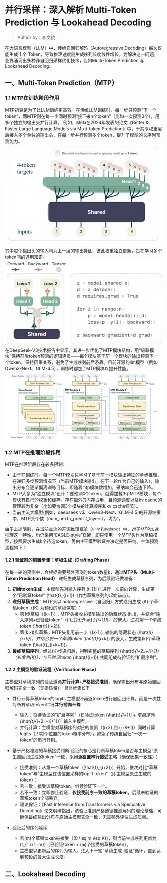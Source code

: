 
# 并行采样：深入解析 Multi-Token Prediction 与 Lookahead Decoding
> Author by：李文骁

在大语言模型（LLM）中，传统自回归解码（Autoregressive Decoding）每次仅能生成 1 个 Token，导致推理速度随生成序列长度线性增长。为解决这一问题，业界涌现出多种非自回归采样优化技术，比如Multi-Token Prediction 与 Lookahead Decoding.
## 一、Multi-Token Prediction（MTP）
### 1.1 MTP在训练阶段作用
MTP初衷是为了让LLM训练更高效。在传统LLM训练时，每一步只预测“下一个token”，而MTP则在每一步同时预测“接下来n个token”（比如一次预测3个），用多个独立的输出头并行计算。
例如，Meta在2024年发表的论文《Better & Faster Large Language Models via Multi-token Prediction》中，于共享权重层后接入多个单独的输出头，在每一步并行预测多个token，提升了模型的长序列预测能力。
![alt text](images/04ParallelSampling01.png)

其中每个输出头的输入均为上一层的输出特征，彼此权重独立更新，旨在学习多个token间的通用知识。
![alt text](images/04ParallelSampling02.png)
在DeepSeek-V3技术报告中显示，其进一步优化了MTP模块结构，用“级联模块”保持前后token预测的逻辑连贯——每个模块基于前一个模块的输出预测下一个token，保持因果关系，避免了生成序列前后矛盾。目前开源的llm模型（例如Qwen3-Next、GLM-4.5），训练时都加了MTP模块以提升性能。
![alt text](images/04ParallelSampling03.png)

### 1.2 MTP在推理阶段作用
MTP在推理阶段存在较多限制:
- 由于在训练时，每一个MTP模块只学习了基于前一模块输出特征的单步推理，在递归多步预测情况下（当前MTP模块输出，在下一轮作为自己的输入），输出分布会逐渐偏离训练目标，即随着mtp模块数增加，采纳率会迅速下降。
- MTP大多为“独立模块”设计：要预测3个token，就得加载3个MTP模块，每个模块有自己的权重和缓存。存在额外的内存占用，且预测调度以及kv cache的管理较为复杂（比如要协调3个模块的计算顺序和kv cache细节）。
- 当前主流大模型(例如，deepseek v3、Qwen3-Next、GLM-4.5)的开源权重中，MTP头个数（num_nextn_predict_layers），均为1。

由于上述限制，在当前主流的开源推理框架（vllm和sglang）中，对于MTP加速推理这一特性，均仍采用“EAGLE-style”框架，即只使用一个MTP头作为草稿模型，按照要求生成k个待选token，再由主干模型验证并决定是否采纳。主体预测流程如下：

#### 1.2.1 验证前的前置步骤：草稿生成（Drafting Phase）
在每一轮的预测中，会根据需要额外预测的token数量k，通过**MTP头（Multi-Token Prediction Head）** 递归生成草稿序列，为后续验证做准备：
1. **初始token生成**：主模型先对输入序列 \(t_{1:i}\) 进行一次前向计算，生成第一个“已验证token” \(\hat{t}_{i+1}\)（作为草稿序列的起始锚点）。
2. **递归草稿生成**：MTP头以 autoregressive（自回归）方式递归生成 \(K\) 个草稿token（\(K\) 为预设的草稿深度）：
   - 第1步草稿（\(k=1\)）：MTP头接收主模型输出的隐藏状态 \(h_i\)，并结合“输入序列+已验证token”（\([t_{2:i};\hat{t}_{i+1}]\)）的嵌入，生成第一个草稿token \(\hat{t}_{i+2}\)。
   - 第\(k>1\)步草稿：MTP头复用前一步（\(k-1\)）输出的隐藏状态 \(\hat{h}_{i+k}\)，并结合前一个草稿token \(\hat{t}_{i+k}\) 的嵌入，生成第\(k\)个草稿token \(\hat{t}_{i+k+1}\)。
3. **最终草稿序列**：经过\(K\)步递归后，得到完整的草稿序列 \(\hat{t}_{i+2:i+K+1}\)（长度为\(K\)），与已验证token \(\hat{t}_{i+1}\) 共同组成待验证的“扩展序列”。


#### 1.2.2 主模型的验证流程（Verification Phase）
主模型对草稿序列的验证遵循**并行计算+严格接受准则**，确保输出分布与原始自回归解码完全一致（无损质量），具体步骤如下：

- 并行计算草稿token的logits
    主模型不再逐token进行自回归计算，而是一次性对所有草稿token进行**并行前向计算**：
    - 输入：将待验证的“扩展序列”（已验证token \(\hat{t}_{i+1}\) + 草稿序列 \(\hat{t}_{i+2:i+K+1}\)）输入主模型。
    - 并行计算：主模型对草稿序列对应的位置（\(i+2\) 到 \(i+K+1\)）同时计算logits（即每个位置的token概率分布），避免了传统自回归“一次一token”的串行开销。

- 基于严格准则的草稿接受判断
    验证的核心是判断草稿token是否与主模型“原生自回归生成的token”一致，采用**逐位置串行接受**策略（确保因果一致性）：
    - 接受准则：从第一个草稿token（\(\hat{t}_{i+2}\)）开始，依次对比“草稿token”与“主模型在该位置采样的top-1 token”（即主模型原生生成的token）：
    - 若一致：接受该草稿token，继续验证下一个。
    - 若不一致：立即停止验证，**仅接受前序一致的草稿token**，后续未验证的草稿token全部丢弃。
    - 理论保证：《Fast Inference from Transformers via Speculative Decoding》论文明确指出，该验证准则严格遵循推测解码的理论基础，可确保最终输出分布与原始主模型完全一致，无需额外评估生成质量。

- 验证后的序列延续
  - 若\(m\)个草稿token被接受（\(0 \leq m \leq K\)），则当前生成序列更新为 \(t_{1:i+1+m}\)（已验证token + \(m\)个接受的草稿token）。
  - 主模型以更新后的序列为输入，进入下一轮“草稿生成-验证”循环，直到达到预设的最大生成长度。

## 二、Lookahead Decoding




